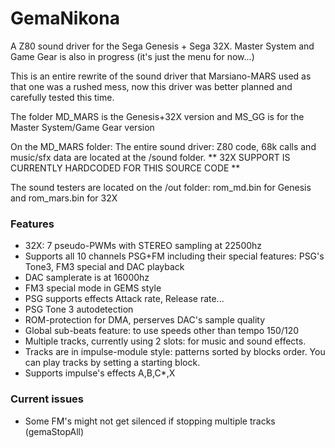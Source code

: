# GemaNikona
A Z80 sound driver for the Sega Genesis + Sega 32X. Master System and Game Gear is also in progress (it's just the menu for now...)

This is an entire rewrite of the sound driver that Marsiano-MARS used as that one was a rushed mess, now this driver was better planned and carefully tested this time.

The folder MD_MARS is the Genesis+32X version and MS_GG is for the Master System/Game Gear version

On the MD_MARS folder: The entire sound driver: Z80 code, 68k calls and music/sfx data are located at the /sound folder. ** 32X SUPPORT IS CURRENTLY HARDCODED FOR THIS SOURCE CODE **

The sound testers are located on the /out folder: rom_md.bin for Genesis and rom_mars.bin for 32X

### Features
- 32X: 7 pseudo-PWMs with STEREO sampling at 22500hz
- Supports all 10 channels PSG+FM including their special features: PSG's Tone3, FM3 special and DAC playback
- DAC samplerate is at 16000hz
- FM3 special mode in GEMS style
- PSG supports effects Attack rate, Release rate...
- PSG Tone 3 autodetection
- ROM-protection for DMA, perserves DAC's sample quality
- Global sub-beats feature: to use speeds other than tempo 150/120
- Multiple tracks, currently using 2 slots: for music and sound effects.
- Tracks are in impulse-module style: patterns sorted by blocks order. You can play tracks by setting a starting block.
- Supports impulse's effects A,B,C*,X

### Current issues
- Some FM's might not get silenced if stopping multiple tracks (gemaStopAll)
